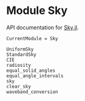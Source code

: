 
# Module Sky

API documentation for [Sky.jl](https://github.com/VirtualPlantLab/Sky.jl).

```@meta
CurrentModule = Sky
```

```@docs
UniformSky
StandardSky
CIE
radiosity
equal_solid_angles
equal_angle_intervals
sky
clear_sky
waveband_conversion
```
